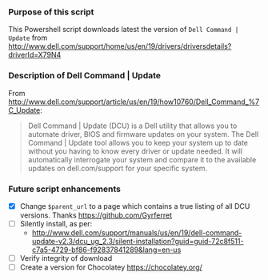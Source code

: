 ### Purpose of this script

This Powershell script downloads latest the version of `Dell Command | Update` from http://www.dell.com/support/home/us/en/19/drivers/driversdetails?driverId=X79N4

### Description of Dell Command | Update

From http://www.dell.com/support/article/us/en/19/how10760/Dell_Command_%7C_Update:

> Dell Command | Update (DCU) is a Dell utility that allows you to automate driver, BIOS and firmware updates on your system. The Dell Command | Update tool allows you to keep your system up to date without you having to know every driver or update needed. It will automatically interrogate your system and compare it to the available updates on dell.com/support for your specific system.


### Future script enhancements
- [x] Change `$parent_url` to a page which contains a true listing of all DCU versions. Thanks https://github.com/Gyrferret
- [ ] Silently install, as per: 
  - http://www.dell.com/support/manuals/us/en/19/dell-command-update-v2.3/dcu_ug_2.3/silent-installation?guid=guid-72c8f511-c7a5-4729-bf86-f92837841289&lang=en-us
- [ ] Verify integrity of download
- [ ] Create a version for Chocolatey https://chocolatey.org/
